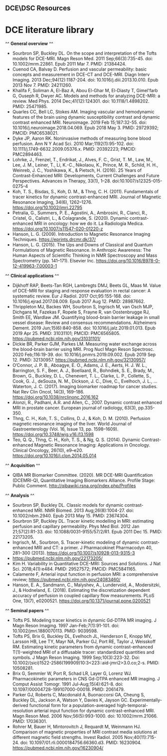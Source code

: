## DCE\DSC Resources

# DCE literature library

^^ **General overview** ^^ 
-	Sourbron SP, Buckley DL. On the scope and interpretation of the Tofts models for DCE-MRI. Magn Reson Med. 2011 Sep;66(3):735-45. doi: 10.1002/mrm.22861. Epub 2011 Mar 7. PMID: 21384424.
-	Cuenod CA, Balvay D. Perfusion and vascular permeability: basic concepts and measurement in DCE-CT and DCE-MRI. Diagn Interv Imaging. 2013 Dec;94(12):1187-204. doi: 10.1016/j.diii.2013.10.010. Epub 2013 Nov 7. PMID: 24211260.
-	Khalifa F, Soliman A, El-Baz A, Abou El-Ghar M, El-Diasty T, Gimel'farb G, Ouseph R, Dwyer AC. Models and methods for analyzing DCE-MRI: a review. Med Phys. 2014 Dec;41(12):124301. doi: 10.1118/1.4898202. PMID: 25471985.
-	Quarles CC, Bell LC, Stokes AM. Imaging vascular and hemodynamic features of the brain using dynamic susceptibility contrast and dynamic contrast enhanced MRI. Neuroimage. 2019 Feb 15;187:32-55. doi: 10.1016/j.neuroimage.2018.04.069. Epub 2018 May 3. PMID: 29729392; PMCID: PMC6538021.
-	Dyke JP, Aaron RK. Noninvasive methods of measuring bone blood perfusion. Ann N Y Acad Sci. 2010 Mar;1192(1):95-102. doi: 10.1111/j.1749-6632.2009.05376.x. PMID: 20392223; PMCID: PMC2894463.
-	Lohrke, J., Frenzel, T., Endrikat, J., Alves, F. C., Grist, T. M., Law, M., Lee, J. M., Leiner, T., Li, K.-C., Nikolaou, K., Prince, M. R., Schild, H. H., Weinreb, J. C., Yoshikawa, K., & Pietsch, H. (2016). 25 Years of Contrast-Enhanced MRI: Developments, Current Challenges and Future Perspectives. Advances in Therapy, 33(1), 1–28. doi:10.1007/s12325-015-0275-4
-	Koh, T. S., Bisdas, S., Koh, D. M., & Thng, C. H. (2011). Fundamentals of tracer kinetics for dynamic contrast-enhanced MRI. Journal of Magnetic Resonance Imaging, 34(6), 1262–1276. https://doi.org/10.1002/jmri.22795
-	Petralia, G., Summers, P. E., Agostini, A., Ambrosini, R., Cianci, R., Cristel, G., Calistri, L., & Colagrande, S. (2020). Dynamic contrast-enhanced MRI in oncology: how we do it. La Radiologia Medica. https://doi.org/10.1007/s11547-020-01220-z
-	Hanson, L. G. (2009). Introduction to Magnetic Resonance Imaging Techniques. https://eprints.drcmr.dk/37/
-	Hanson, L. G. (2015). The Ups and Downs of Classical and Quantum Formulations of Magnetic Resonance. In Anthropic Awareness: The Human Aspects of Scientific Thinking in NMR Spectroscopy and Mass Spectrometry (pp. 141–171). Elsevier Inc. https://doi.org/10.1016/B978-0-12-419963-7.00003-1

 ^^ **Clinical applications** ^^
-	Dijkhoff RAP, Beets-Tan RGH, Lambregts DMJ, Beets GL, Maas M. Value of DCE-MRI for staging and response evaluation in rectal cancer: A systematic review. Eur J Radiol. 2017 Oct;95:155-168. doi: 10.1016/j.ejrad.2017.08.009. Epub 2017 Aug 12. PMID: 28987662.
-	Thrippleton MJ, Backes WH, Sourbron S, Ingrisch M, van Osch MJP, Dichgans M, Fazekas F, Ropele S, Frayne R, van Oostenbrugge RJ, Smith EE, Wardlaw JM. Quantifying blood-brain barrier leakage in small vessel disease: Review and consensus recommendations. Alzheimers Dement. 2019 Jun;15(6):840-858. doi: 10.1016/j.jalz.2019.01.013. Epub 2019 Apr 25. PMID: 31031101; PMCID: PMC6565805. https://pubmed.ncbi.nlm.nih.gov/31031101/
-	Dickie BR, Parker GJM, Parkes LM. Measuring water exchange across the blood-brain barrier using MRI. Prog Nucl Magn Reson Spectrosc. 2020 Feb;116:19-39. doi: 10.1016/j.pnmrs.2019.09.002. Epub 2019 Sep 12. PMID: 32130957. https://pubmed.ncbi.nlm.nih.gov/32130957/
- O’Connor, J. P. B., Aboagye, E. O., Adams, J. E., Aerts, H. J. W. L., Barrington, S. F., Beer, A. J., Boellaard, R., Bohndiek, S. E., Brady, M., Brown, G., Buckley, D. L., Chenevert, T. L., Clarke, L. P., Collette, S., Cook, G. J., deSouza, N. M., Dickson, J. C., Dive, C., Evelhoch, J. L., … Waterton, J. C. (2017). Imaging biomarker roadmap for cancer studies. Nat Rev Clin Oncol, 14(3), 169–186. https://doi.org/10.1038/nrclinonc.2016.162
- Alonzi, R., Padhani, A.R. and Allen, C., 2007. Dynamic contrast enhanced MRI in prostate cancer. European journal of radiology, 63(3), pp.335-350.
- Thng, C. H., Koh, T. S., Collins, D. J., & Koh, D. M. (2010). Perfusion magnetic resonance imaging of the liver. World Journal of Gastroenterology (Vol. 16, Issue 13, pp. 1598–1609). https://doi.org/10.3748/wjg.v16.i13.1598
- Teo, Q. Q., Thng, C. H., Koh, T. S., & Ng, Q. S. (2014). Dynamic Contrast-enhanced Magnetic Resonance Imaging: Applications in Oncology. Clinical Oncology, 26(10), e9–e20. https://doi.org/10.1016/j.clon.2014.05.014

^^ **Acquisition** ^^
- QIBA MR Biomarker Committee. (2020). MR DCE-MRI Quantification (DCEMRI-Q), Quantitative Imaging Biomarkers Alliance. Profile Stage: Public Comment. http://qibawiki.rsna.org/index.php/Profiles

^^ **Analysis** ^^
- Sourbron SP, Buckley DL. Classic models for dynamic contrast-enhanced MRI. NMR Biomed. 2013 Aug;26(8):1004-27. doi: 10.1002/nbm.2940. Epub 2013 May 15. PMID: 23674304.
- Sourbron SP, Buckley DL. Tracer kinetic modelling in MRI: estimating perfusion and capillary permeability. Phys Med Biol. 2012 Jan 21;57(2):R1-33. doi: 10.1088/0031-9155/57/2/R1. Epub 2011 Dec 15. PMID: 22173205.
- Ingrisch, M., Sourbron, S. Tracer-kinetic modeling of dynamic contrast-enhanced MRI and CT: a primer. J Pharmacokinet Pharmacodyn 40, 281–300 (2013). https://doi.org/10.1007/s10928-013-9315-3
- https://pubmed.ncbi.nlm.nih.gov/22173205/
- Kim H. Variability in Quantitative DCE-MRI: Sources and Solutions. J Nat Sci. 2018;4(1):e484. PMID: 29527572; PMCID: PMC5841165.
- Calamente F, Arterial input function in perfusion MRI: a comprehensive review; https://pubmed.ncbi.nlm.nih.gov/24083460/
- Hanson, E. A., Sandmann, C., Malyshev, A., Lundervold, A., Modersitzki, J., & Hodneland, E. (2018). Estimating the discretization dependent accuracy of perfusion in coupled capillary flow measurements. PLoS One, 13(7), e0200521. https://doi.org/10.1371/journal.pone.0200521

^^ **Seminal papers** ^^
- Tofts PS. Modeling tracer kinetics in dynamic Gd-DTPA MR imaging. J Magn Reson Imaging. 1997 Jan-Feb;7(1):91-101. doi: 10.1002/jmri.1880070113. PMID: 9039598.
- Tofts PS, Brix G, Buckley DL, Evelhoch JL, Henderson E, Knopp MV, Larsson HB, Lee TY, Mayr NA, Parker GJ, Port RE, Taylor J, Weisskoff RM. Estimating kinetic parameters from dynamic contrast-enhanced T(1)-weighted MRI of a diffusable tracer: standardized quantities and symbols. J Magn Reson Imaging. 1999 Sep;10(3):223-32. Doi: 10.1002/(sici)1522-2586(199909)10:3<223::aid-jmri2>3.0.co;2-s. PMID: 10508281.
- Brix G, Semmler W, Port R, Schad LR, Layer G, Lorenz WJ. Pharmacokinetic parameters in CNS Gd-DTPA enhanced MR imaging. J Comput Assist Tomogr. 1991 Jul-Aug;15(4):621-8. doi: 10.1097/00004728-199107000-00018. PMID: 2061479.
- Parker GJ, Roberts C, Macdonald A, Buonaccorsi GA, Cheung S, Buckley DL, Jackson A, Watson Y, Davies K, Jayson GC. Experimentally-derived functional form for a population-averaged high-temporal-resolution arterial input function for dynamic contrast-enhanced MRI. Magn Reson Med. 2006 Nov;56(5):993-1000. doi: 10.1002/mrm.21066. PMID: 17036301.
- Rohrer M, Bauer H, Mintorovitch J, Requardt M, Weinmann HJ. Comparison of magnetic properties of MRI contrast media solutions at different magnetic field strengths. Invest Radiol. 2005 Nov;40(11):715-24. doi: 10.1097/01.rli.0000184756.66360.d3. PMID: 16230904. https://pubmed.ncbi.nlm.nih.gov/16230904/

